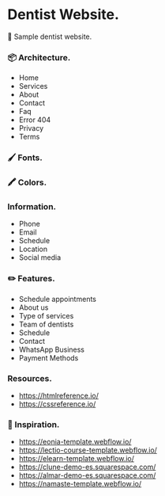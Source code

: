 # Dentist Website.
🦷 Sample dentist website.

### 📦 Architecture.
- Home
- Services
- About
- Contact
- Faq
- Error 404
- Privacy
- Terms

### 🖌 Fonts.

### 🖍 Colors.

### Information.
- Phone
- Email
- Schedule
- Location
- Social media

### ✏️ Features.
- Schedule appointments
- About us
- Type of services
- Team of dentists
- Schedule
- Contact
- WhatsApp Business
- Payment Methods

### Resources.
- https://htmlreference.io/
- https://cssreference.io/

### 📌 Inspiration.
- https://eonia-template.webflow.io/
- https://lectio-course-template.webflow.io/
- https://elearn-template.webflow.io/
- https://clune-demo-es.squarespace.com/
- https://almar-demo-es.squarespace.com/
- https://namaste-template.webflow.io/
